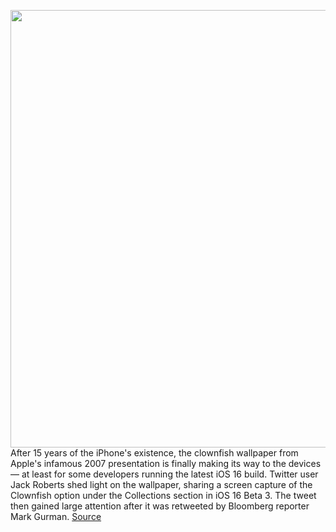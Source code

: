 <img src='https://cdn.vox-cdn.com/thumbor/R56QHhUNbJfDLS6TlhEkx0MBk4s=/0x0:1698x1132/1200x800/filters:focal(714x431:984x701)/cdn.vox-cdn.com/uploads/chorus_image/image/71061245/Screen_Shot_2022_07_07_at_1.15.24_PM.0.jpeg' width='700px' /><br/>
After 15 years of the iPhone's existence, the clownfish wallpaper from Apple's infamous 2007 presentation is finally making its way to the devices — at least for some developers running the latest iOS 16 build. Twitter user Jack Roberts shed light on the wallpaper, sharing a screen capture of the Clownfish option under the Collections section in iOS 16 Beta 3. The tweet then gained large attention after it was retweeted by Bloomberg reporter Mark Gurman.
<a href='https://www.theverge.com/2022/7/7/23198943/iphone-clownfish-wallpaper-ios-16-developer-release'> Source <a/>